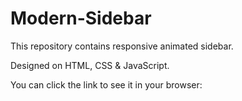# Modern-Sidebar

This repository contains responsive animated sidebar.

Designed on HTML, CSS & JavaScript.

You can click the link to see it in your browser:
